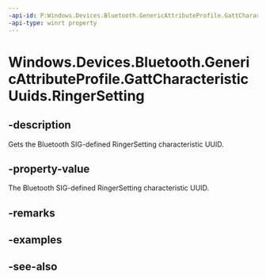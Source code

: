 ----api-id: P:Windows.Devices.Bluetooth.GenericAttributeProfile.GattCharacteristicUuids.RingerSetting
-api-type: winrt property
---<!-- Property syntaxpublic System.Guid RingerSetting { get; }--># Windows.Devices.Bluetooth.GenericAttributeProfile.GattCharacteristicUuids.RingerSetting## -descriptionGets the Bluetooth SIG-defined RingerSetting characteristic UUID.## -property-valueThe Bluetooth SIG-defined RingerSetting characteristic UUID.## -remarks## -examples## -see-also